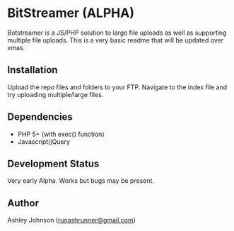 # BitStreamer (ALPHA)
Botstreamer is a JS/PHP solution to large file uploads as well as supporting multiple file uploads.
This is a very basic readme that will be updated over xmas.

## Installation
Upload the repo files and folders to your FTP.
Navigate to the index file and try uploading multiple/large files.

## Dependencies
- PHP 5+ (with exec() function)
- Javascript/jQuery

## Development Status
Very early Alpha. Works but bugs may be present.

## Author
Ashley Johnson (runashrunner@gmail.com)


